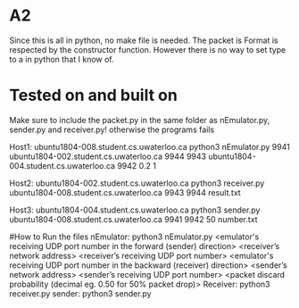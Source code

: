# A2
Since this is all in python, no make file is needed.
The packet is Format is respected by the constructor function. However there is no way to set type to a in python that I know of. 
# Tested on and built on
Make sure to include the packet.py in the same folder as nEmulator.py, sender.py and receiver.py! otherwise the programs fails


Host1: ubuntu1804-008.student.cs.uwaterloo.ca
python3 nEmulator.py 9941 ubuntu1804-002.student.cs.uwaterloo.ca 9944 9943 ubuntu1804-004.student.cs.uwaterloo.ca 9942 0.2 1


Host2: ubuntu1804-002.student.cs.uwaterloo.ca
python3 receiver.py ubuntu1804-008.student.cs.uwaterloo.ca 9943 9944 result.txt


Host3: ubuntu1804-004.student.cs.uwaterloo.ca
python3 sender.py ubuntu1804-008.student.cs.uwaterloo.ca 9941 9942 50 number.txt

#How to Run the files
nEmulator: python3 nEmulator.py <emulator's receiving UDP port number in the forward (sender) direction> <receiver’s network address> <receiver’s receiving UDP port number> <emulator's receiving UDP port number in the backward (receiver) direction> <sender’s network address> <sender’s receiving UDP port number> <packet discard probability (decimal eg. 0.50 for 50% packet drop)> <verbose-mode>
Receiver: python3 receiver.py <hostname for the network emulator> <DP port number used by the link emulator to receive ACKs from the receiver> <UDP port number used by the receiver  to  receive  data  from  the  emulator> <name of the file into which the received data is written>
sender: python3 sender.py <host  address  of  the  network  emulator> <UDP  port  number  used  by  the  emulator  to receive data from the sender> <UDP port number used by the sender to receive ACKs from the emulator> <timeout interval in units of millisecond> <name of the file to be transferred>
